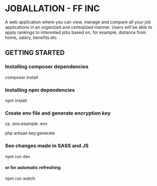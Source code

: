 # JOBALLATION - FF INC
A web application where you can view, manage and compare all your job applications in an organized and centralized manner.
Users will be able to apply rankings to interested jobs based on, for example, distance from home, salary, benefits etc.

## GETTING STARTED
### Installing composer dependencies
composer install
### Installing npm dependencies
npm install

### Create env file and generate encryption key
cp .env.example .env

php artisan key:generate

### See changes made in SASS and JS
npm run dev
#### or for automatic refreshing
npm run watch
